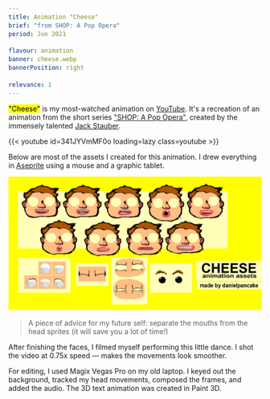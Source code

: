 ```yaml
---
title: Animation "Cheese"
brief: "from SHOP: A Pop Opera"
period: Jun 2021

flavour: animation
banner: cheese.webp
bannerPosition: right

relevance: 1
---
```


<mark class="highlight">"Cheese"</mark> is my most-watched animation on [YouTube](https://www.youtube.com/@danielpancake0). It's a recreation of an animation from the short series ["SHOP: A Pop Opera"](https://youtu.be/tSkz4vATkQE), created by the immensely talented [Jack Stauber](https://www.youtube.com/c/JackStauber).

{{< youtube id=341JYVmMF0o loading=lazy class=youtube >}}

Below are most of the assets I created for this animation. I drew everything in [Aseprite](https://www.aseprite.org/) using a mouse and a graphic tablet.

![«Cheese» assets](./images/content/post-cheese.webp)

> A piece of advice for my future self: separate the mouths from the head sprites (it will save you a lot of time!)

After finishing the faces, I filmed myself performing this little dance. I shot the video at 0.75x speed — makes the movements look smoother.

For editing, I used Magix Vegas Pro on my old laptop. I keyed out the background, tracked my head movements, composed the frames, and added the audio. The 3D text animation was created in Paint 3D.

